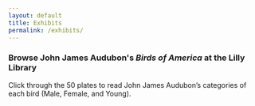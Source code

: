 ```yaml
---
layout: default
title: Exhibits
permalink: /exhibits/
---
```



<iiif-rangestoryboard rangeurl="https://ericayhayes.github.io/annotateiiif/birdsannotationsrange.json"></iiif-rangestoryboard>
### Browse John James Audubon's _Birds of America_ at the Lilly Library
Click through the 50 plates to read John James Audubon’s categories of each bird (Male, Female, and Young).
<br/>
<br/>
